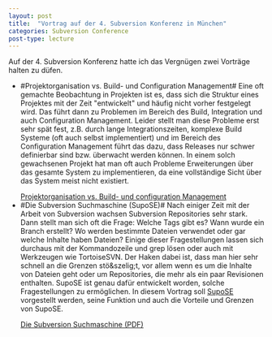 ```yaml
---
layout: post
title:  "Vortrag auf der 4. Subversion Konferenz in München"
categories: Subversion Conference
post-type: lecture
---
```



Auf der 4. Subversion Konferenz hatte ich das Vergn&uuml;gen zwei Vortr&auml;ge halten zu d&uuml;fen.

* #Projektorganisation vs. Build- und Configuration Management#
  Eine oft gemachte Beobachtung in Projekten ist es, dass sich die Struktur eines Projektes mit der Zeit 
  "entwickelt" und h&auml;ufig nicht vorher festgelegt wird. Das f&uuml;hrt dann zu Problemen im Bereich 
  des Build, Integration und auch Configuration Management. Leider stellt man diese Probleme erst 
  sehr sp&auml;t fest, z.B. durch lange Integrationszeiten, komplexe Build Systeme (oft auch selbst 
  implementiert) und im Bereich des Configuration Management f&uuml;hrt das dazu, dass Releases nur 
  schwer definierbar sind bzw. &uuml;berwacht werden k&ouml;nnen. In einem solch gewachsenen Projekt hat 
  man oft auch Probleme Erweiterungen &uuml;ber das gesamte System zu implementieren, da eine 
  vollst&auml;ndige Sicht über das System meist nicht existiert.</p>
  <a href="/files/SCMvsProject-SubConf2010.pdf" target="_blank">Projektorganisation vs. Build- und configuration Management</a>
* #Die Subversion Suchmaschine (SupoSE)#
  Nach einiger Zeit mit der Arbeit von Subversion wachsen Subversion Repositories sehr stark. 
  Dann stellt man sich oft die Frage: Welche Tags gibt es? Wann wurde ein Branch erstellt? 
  Wo werden bestimmte Dateien verwendet oder gar welche Inhalte haben Dateien? 
  Einige dieser Fragestellungen lassen sich durchaus mit der Kommandozeile und grep l&ouml;sen
  oder auch mit Werkzeugen wie TortoiseSVN. Der Haken dabei ist, dass man hier sehr schnell 
  an die Grenzen st&ouml;&szelig;t, vor allem wenn es um die Inhalte von Dateien geht oder um 
  Repositories, die mehr als ein paar Revisionen enthalten. SupoSE ist genau daf&uuml;r
  entwickelt worden, solche Fragestellungen zu erm&ouml;glichen. In diesem Vortrag soll 
  <a href="http://www.supose.org">SupoSE</a> vorgestellt werden, seine Funktion und auch 
  die Vorteile und Grenzen von SupoSE.</p>
  <a href="/files/SupoSE-SubConf2010.pdf" target="_blank">Die Subversion Suchmaschine (PDF)</a>

